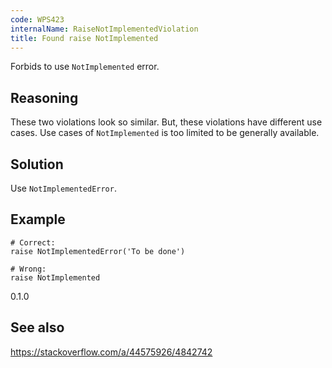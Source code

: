```yaml
---
code: WPS423
internalName: RaiseNotImplementedViolation
title: Found raise NotImplemented
---
```


Forbids to use `NotImplemented` error.

## Reasoning
These two violations look so similar. But, these violations have
different use cases. Use cases of `NotImplemented` is too limited to
be generally available.

## Solution
Use `NotImplementedError`.

## Example

    # Correct:
    raise NotImplementedError('To be done')
    
    # Wrong:
    raise NotImplemented

<div class="versionadded">

0.1.0

</div>

## See also
<https://stackoverflow.com/a/44575926/4842742>